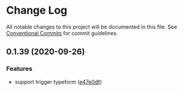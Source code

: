 # Change Log

All notable changes to this project will be documented in this file.
See [Conventional Commits](https://conventionalcommits.org) for commit guidelines.

## 0.1.39 (2020-09-26)

### Features

- support trigger typeform ([e47e0df](https://github.com/actionsflow/actionsflow/commit/e47e0df8f08927b1a09aac6f5cbc2588a408440d))
